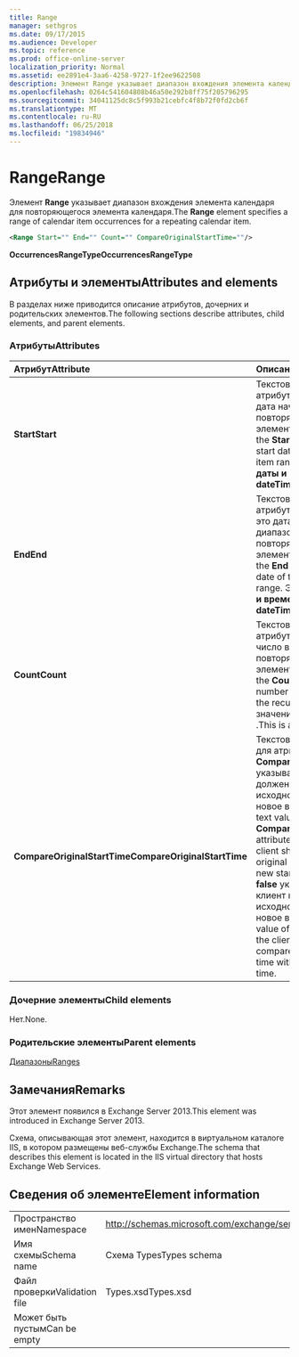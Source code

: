 ```yaml
---
title: Range
manager: sethgros
ms.date: 09/17/2015
ms.audience: Developer
ms.topic: reference
ms.prod: office-online-server
localization_priority: Normal
ms.assetid: ee2891e4-3aa6-4258-9727-1f2ee9622508
description: Элемент Range указывает диапазон вхождения элемента календаря для повторяющегося элемента календаря.
ms.openlocfilehash: 0264c541604808b46a50e292b8ff75f205796295
ms.sourcegitcommit: 34041125dc8c5f993b21cebfc4f8b72f0fd2cb6f
ms.translationtype: MT
ms.contentlocale: ru-RU
ms.lasthandoff: 06/25/2018
ms.locfileid: "19834946"
---
```

# <a name="range"></a><span data-ttu-id="f24f8-103">Range</span><span class="sxs-lookup"><span data-stu-id="f24f8-103">Range</span></span>

<span data-ttu-id="f24f8-104">Элемент **Range** указывает диапазон вхождения элемента календаря для повторяющегося элемента календаря.</span><span class="sxs-lookup"><span data-stu-id="f24f8-104">The **Range** element specifies a range of calendar item occurrences for a repeating calendar item.</span></span> 
  
```XML
<Range Start="" End="" Count="" CompareOriginalStartTime=""/>
```

 <span data-ttu-id="f24f8-105">**OccurrencesRangeType**</span><span class="sxs-lookup"><span data-stu-id="f24f8-105">**OccurrencesRangeType**</span></span>
## <a name="attributes-and-elements"></a><span data-ttu-id="f24f8-106">Атрибуты и элементы</span><span class="sxs-lookup"><span data-stu-id="f24f8-106">Attributes and elements</span></span>

<span data-ttu-id="f24f8-107">В разделах ниже приводится описание атрибутов, дочерних и родительских элементов.</span><span class="sxs-lookup"><span data-stu-id="f24f8-107">The following sections describe attributes, child elements, and parent elements.</span></span>
  
### <a name="attributes"></a><span data-ttu-id="f24f8-108">Атрибуты</span><span class="sxs-lookup"><span data-stu-id="f24f8-108">Attributes</span></span>

|<span data-ttu-id="f24f8-109">**Атрибут**</span><span class="sxs-lookup"><span data-stu-id="f24f8-109">**Attribute**</span></span>|<span data-ttu-id="f24f8-110">**Описание**</span><span class="sxs-lookup"><span data-stu-id="f24f8-110">**Description**</span></span>|
|:-----|:-----|
|<span data-ttu-id="f24f8-111">**Start**</span><span class="sxs-lookup"><span data-stu-id="f24f8-111">**Start**</span></span> <br/> |<span data-ttu-id="f24f8-112">Текстовое значение атрибута **Начать** — это дата начала диапазона повторяющегося элемента.</span><span class="sxs-lookup"><span data-stu-id="f24f8-112">The text value of the **Start** attribute is the start date of the recurring item range.</span></span> <span data-ttu-id="f24f8-113">Это значение **даты и времени** .</span><span class="sxs-lookup"><span data-stu-id="f24f8-113">This is a **dateTime** value.</span></span>  <br/> |
|<span data-ttu-id="f24f8-114">**End**</span><span class="sxs-lookup"><span data-stu-id="f24f8-114">**End**</span></span> <br/> |<span data-ttu-id="f24f8-115">Текстовое значение атрибута **окончания** — это дата окончания диапазона повторяющегося элемента.</span><span class="sxs-lookup"><span data-stu-id="f24f8-115">The text value of the **End** attribute is the end date of the recurring item range.</span></span> <span data-ttu-id="f24f8-116">Это значение **даты и времени** .</span><span class="sxs-lookup"><span data-stu-id="f24f8-116">This is a **dateTime** value.</span></span>  <br/> |
|<span data-ttu-id="f24f8-117">**Count**</span><span class="sxs-lookup"><span data-stu-id="f24f8-117">**Count**</span></span> <br/> |<span data-ttu-id="f24f8-118">Текстовое значение атрибута **счетчика** — это число вхождений повторяющегося элемента.</span><span class="sxs-lookup"><span data-stu-id="f24f8-118">The text value of the **Count** attribute is the number of occurrences of the recurring item.</span></span> <span data-ttu-id="f24f8-119">Это значение типа **integer** .</span><span class="sxs-lookup"><span data-stu-id="f24f8-119">This is an **integer** value.</span></span>  <br/> |
|<span data-ttu-id="f24f8-120">**CompareOriginalStartTime**</span><span class="sxs-lookup"><span data-stu-id="f24f8-120">**CompareOriginalStartTime**</span></span> <br/> |<span data-ttu-id="f24f8-121">Текстовое значение **true** для атрибута **CompareOriginalStartTime** указывает, что клиент должен сравнить исходное время начала с новое время начала.</span><span class="sxs-lookup"><span data-stu-id="f24f8-121">The text value of **true** for the **CompareOriginalStartTime** attribute indicates that the client should compare the original start time with the new start time.</span></span> <span data-ttu-id="f24f8-122">Значение **false** указывает, что клиент не нужно сравнить исходное время начала с новое время начала.</span><span class="sxs-lookup"><span data-stu-id="f24f8-122">A value of **false** indicates that the client does not need to compare the original start time with the new start time.</span></span>  <br/> |
   
### <a name="child-elements"></a><span data-ttu-id="f24f8-123">Дочерние элементы</span><span class="sxs-lookup"><span data-stu-id="f24f8-123">Child elements</span></span>

<span data-ttu-id="f24f8-124">Нет.</span><span class="sxs-lookup"><span data-stu-id="f24f8-124">None.</span></span>
  
### <a name="parent-elements"></a><span data-ttu-id="f24f8-125">Родительские элементы</span><span class="sxs-lookup"><span data-stu-id="f24f8-125">Parent elements</span></span>

[<span data-ttu-id="f24f8-126">Диапазоны</span><span class="sxs-lookup"><span data-stu-id="f24f8-126">Ranges</span></span>](ranges.md)
  
## <a name="remarks"></a><span data-ttu-id="f24f8-127">Замечания</span><span class="sxs-lookup"><span data-stu-id="f24f8-127">Remarks</span></span>

<span data-ttu-id="f24f8-128">Этот элемент появился в Exchange Server 2013.</span><span class="sxs-lookup"><span data-stu-id="f24f8-128">This element was introduced in Exchange Server 2013.</span></span>
  
<span data-ttu-id="f24f8-129">Схема, описывающая этот элемент, находится в виртуальном каталоге IIS, в котором размещены веб-службы Exchange.</span><span class="sxs-lookup"><span data-stu-id="f24f8-129">The schema that describes this element is located in the IIS virtual directory that hosts Exchange Web Services.</span></span>
  
## <a name="element-information"></a><span data-ttu-id="f24f8-130">Сведения об элементе</span><span class="sxs-lookup"><span data-stu-id="f24f8-130">Element information</span></span>

|||
|:-----|:-----|
|<span data-ttu-id="f24f8-131">Пространство имен</span><span class="sxs-lookup"><span data-stu-id="f24f8-131">Namespace</span></span>  <br/> |http://schemas.microsoft.com/exchange/services/2006/types  <br/> |
|<span data-ttu-id="f24f8-132">Имя схемы</span><span class="sxs-lookup"><span data-stu-id="f24f8-132">Schema name</span></span>  <br/> |<span data-ttu-id="f24f8-133">Схема Types</span><span class="sxs-lookup"><span data-stu-id="f24f8-133">Types schema</span></span>  <br/> |
|<span data-ttu-id="f24f8-134">Файл проверки</span><span class="sxs-lookup"><span data-stu-id="f24f8-134">Validation file</span></span>  <br/> |<span data-ttu-id="f24f8-135">Types.xsd</span><span class="sxs-lookup"><span data-stu-id="f24f8-135">Types.xsd</span></span>  <br/> |
|<span data-ttu-id="f24f8-136">Может быть пустым</span><span class="sxs-lookup"><span data-stu-id="f24f8-136">Can be empty</span></span>  <br/> ||
   

